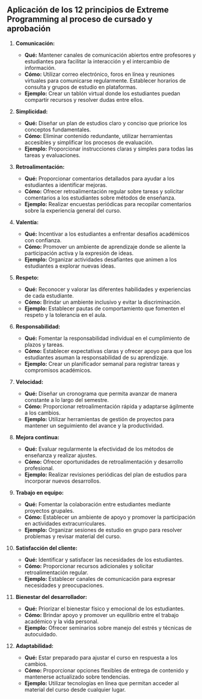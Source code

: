 ## Aplicación de los 12 principios de Extreme Programming al proceso de cursado y aprobación

1. **Comunicación:**

   - **Qué:** Mantener canales de comunicación abiertos entre profesores y estudiantes para facilitar la interacción y el intercambio de información.
   - **Cómo:** Utilizar correo electrónico, foros en línea y reuniones virtuales para comunicarse regularmente. Establecer horarios de consulta y grupos de estudio en plataformas.
   - **Ejemplo:** Crear un tablón virtual donde los estudiantes puedan compartir recursos y resolver dudas entre ellos.

2. **Simplicidad:**

   - **Qué:** Diseñar un plan de estudios claro y conciso que priorice los conceptos fundamentales.
   - **Cómo:** Eliminar contenido redundante, utilizar herramientas accesibles y simplificar los procesos de evaluación.
   - **Ejemplo:** Proporcionar instrucciones claras y simples para todas las tareas y evaluaciones.

3. **Retroalimentación:**

   - **Qué:** Proporcionar comentarios detallados para ayudar a los estudiantes a identificar mejoras.
   - **Cómo:** Ofrecer retroalimentación regular sobre tareas y solicitar comentarios a los estudiantes sobre métodos de enseñanza.
   - **Ejemplo:** Realizar encuestas periódicas para recopilar comentarios sobre la experiencia general del curso.

4. **Valentía:**

   - **Qué:** Incentivar a los estudiantes a enfrentar desafíos académicos con confianza.
   - **Cómo:** Promover un ambiente de aprendizaje donde se aliente la participación activa y la expresión de ideas.
   - **Ejemplo:** Organizar actividades desafiantes que animen a los estudiantes a explorar nuevas ideas.

5. **Respeto:**

   - **Qué:** Reconocer y valorar las diferentes habilidades y experiencias de cada estudiante.
   - **Cómo:** Brindar un ambiente inclusivo y evitar la discriminación.
   - **Ejemplo:** Establecer pautas de comportamiento que fomenten el respeto y la tolerancia en el aula.

6. **Responsabilidad:**

   - **Qué:** Fomentar la responsabilidad individual en el cumplimiento de plazos y tareas.
   - **Cómo:** Establecer expectativas claras y ofrecer apoyo para que los estudiantes asuman la responsabilidad de su aprendizaje.
   - **Ejemplo:** Crear un planificador semanal para registrar tareas y compromisos académicos.

7. **Velocidad:**

   - **Qué:** Diseñar un cronograma que permita avanzar de manera constante a lo largo del semestre.
   - **Cómo:** Proporcionar retroalimentación rápida y adaptarse ágilmente a los cambios.
   - **Ejemplo:** Utilizar herramientas de gestión de proyectos para mantener un seguimiento del avance y la productividad.

8. **Mejora continua:**

   - **Qué:** Evaluar regularmente la efectividad de los métodos de enseñanza y realizar ajustes.
   - **Cómo:** Ofrecer oportunidades de retroalimentación y desarrollo profesional.
   - **Ejemplo:** Realizar revisiones periódicas del plan de estudios para incorporar nuevos desarrollos.

9. **Trabajo en equipo:**

   - **Qué:** Fomentar la colaboración entre estudiantes mediante proyectos grupales.
   - **Cómo:** Establecer un ambiente de apoyo y promover la participación en actividades extracurriculares.
   - **Ejemplo:** Organizar sesiones de estudio en grupo para resolver problemas y revisar material del curso.

10. **Satisfacción del cliente:**

    - **Qué:** Identificar y satisfacer las necesidades de los estudiantes.
    - **Cómo:** Proporcionar recursos adicionales y solicitar retroalimentación regular.
    - **Ejemplo:** Establecer canales de comunicación para expresar necesidades y preocupaciones.

11. **Bienestar del desarrollador:**

    - **Qué:** Priorizar el bienestar físico y emocional de los estudiantes.
    - **Cómo:** Brindar apoyo y promover un equilibrio entre el trabajo académico y la vida personal.
    - **Ejemplo:** Ofrecer seminarios sobre manejo del estrés y técnicas de autocuidado.

12. **Adaptabilidad:**
    - **Qué:** Estar preparado para ajustar el curso en respuesta a los cambios.
    - **Cómo:** Proporcionar opciones flexibles de entrega de contenido y mantenerse actualizado sobre tendencias.
    - **Ejemplo:** Utilizar tecnologías en línea que permitan acceder al material del curso desde cualquier lugar.
